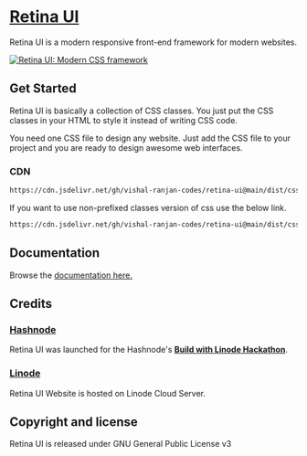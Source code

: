 
# [Retina UI](https://retinaui.xyz)

Retina UI is a modern responsive front-end framework for modern websites.


<a href="https://retinaui.xyz"><img src="https://res.cloudinary.com/zeetheme/image/upload/v1656723621/Retina%20UI/Retina_UI_Logo.png" alt="Retina UI: Modern CSS framework"></a>

## Get Started

Retina UI is basically a collection of CSS classes. You just put the CSS classes in your HTML to style it instead of writing CSS code.

You need one CSS file to design any website. Just add the CSS file to your project and you are ready to design awesome web interfaces.

### CDN

```sh
https://cdn.jsdelivr.net/gh/vishal-ranjan-codes/retina-ui@main/dist/css/retina-ui.min.css
```

If you want to use non-prefixed classes version of css use the below link.

```sh
https://cdn.jsdelivr.net/gh/vishal-ranjan-codes/retina-ui@main/dist/css/non-prifixed/retina-ui.min.css
```

## Documentation

Browse the [documentation here.](https://retinaui.xyz/docs/zee-ui-kit/getting-started/introduction/)

## Credits

### [Hashnode](https://hashnode.com/)
Retina UI was launched for the Hashnode's **[Build with Linode Hackathon](https://townhall.hashnode.com/build-with-linode-hackathon-june-2022)**.

### [Linode](https://linode.com/)
Retina UI Website is hosted on Linode Cloud Server.


## Copyright and license

Retina UI is released under GNU General Public License v3

